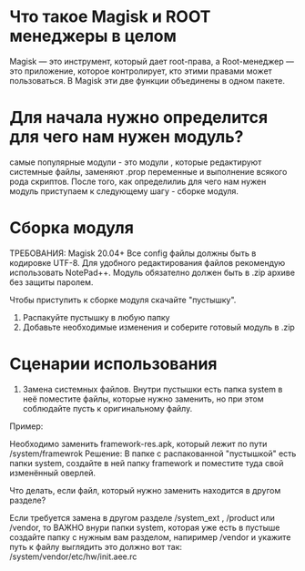 # Что такое Magisk и ROOT менеджеры в целом
Magisk — это инструмент, который дает root-права, а Root-менеджер — это приложение, которое контролирует, кто этими правами может пользоваться. В Magisk эти две функции объединены в одном пакете.

# Для начала нужно определится для чего нам нужен модуль?
самые популярные модули - это модули , которые редактируют системные файлы, заменяют .prop переменные и выполнение всякого рода скриптов.
После того, как определилиь для чего нам нужен модуль приступаем к следующему шагу - сборке модуля.

# Сборка модуля
ТРЕБОВАНИЯ: Magisk 20.04+
Все config файлы должны быть в кодировке UTF-8. Для удобного редактирования файлов рекомендую использовать NotePad++.
Модуль обязателно должен быть в .zip архиве без защиты паролем.

Чтобы приступить к сборке модуля скачайте "пустышку".
1) Распакуйте пустышку в любую папку
2) Добавьте необходимые изменения и соберите готовый модуль в .zip

# Сценарии использования
1) Замена системных файлов.
Внутри пустышки есть папка system в неё поместите файлы, которые нужно заменить, но при этом соблюдайте пусть к оригинальному файлу.

 Пример: 

 Необходимо заменить framework-res.apk, который лежит по пути /system/framewrok
 Решение: В папке с распакованной "пустышкой" есть папки system, создайте в ней папку framework и поместите туда свой изменённый оверлей.

 Что делать, если файл, который нужно заменить находится в другом разделе?

 Если требуется замена в другом разделе /system_ext , /product или /vendor, то ВАЖНО внури папки system, которая уже есть в пустыше создайте папку с нужным вам разделом, напиример /vendor и укажите путь к файлу выглядить это должно вот так:     
 /system/vendor/etc/hw/init.aee.rc
